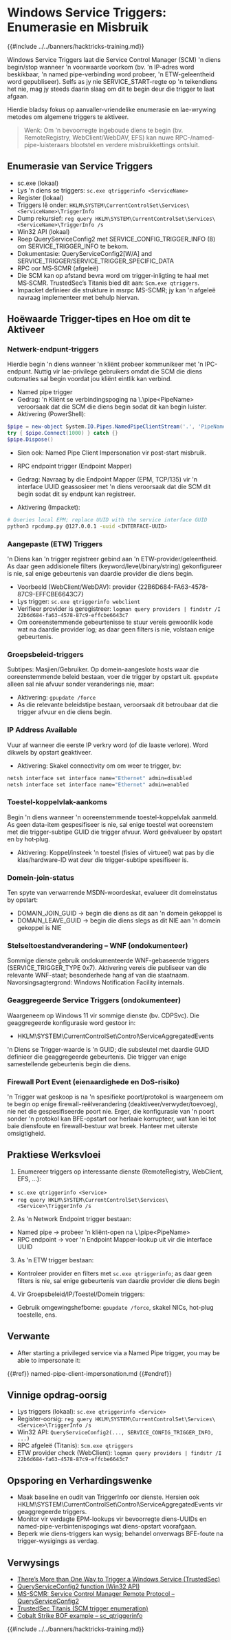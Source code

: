 # Windows Service Triggers: Enumerasie en Misbruik

{{#include ../../banners/hacktricks-training.md}}

Windows Service Triggers laat die Service Control Manager (SCM) 'n diens begin/stop wanneer 'n voorwaarde voorkom (bv. 'n IP-adres word beskikbaar, 'n named pipe-verbinding word probeer, 'n ETW-geleentheid word gepubliseer). Selfs as jy nie SERVICE_START-regte op 'n teikendiens het nie, mag jy steeds daarin slaag om dit te begin deur die trigger te laat afgaan.

Hierdie bladsy fokus op aanvaller-vriendelike enumerasie en lae-wrywing metodes om algemene triggers te aktiveer.

> Wenk: Om 'n bevoorregte ingeboude diens te begin (bv. RemoteRegistry, WebClient/WebDAV, EFS) kan nuwe RPC-/named-pipe-luisteraars blootstel en verdere misbruikkettings ontsluit.

## Enumerasie van Service Triggers

- sc.exe (lokaal)
- Lys 'n diens se triggers: `sc.exe qtriggerinfo <ServiceName>`
- Register (lokaal)
- Triggers lê onder: `HKLM\SYSTEM\CurrentControlSet\Services\<ServiceName>\TriggerInfo`
- Dump rekursief: `reg query HKLM\SYSTEM\CurrentControlSet\Services\<ServiceName>\TriggerInfo /s`
- Win32 API (lokaal)
- Roep QueryServiceConfig2 met SERVICE_CONFIG_TRIGGER_INFO (8) om SERVICE_TRIGGER_INFO te bekom.
- Dokumentasie: QueryServiceConfig2[W/A] and SERVICE_TRIGGER/SERVICE_TRIGGER_SPECIFIC_DATA
- RPC oor MS‑SCMR (afgeleë)
- Die SCM kan op afstand bevra word om trigger-inligting te haal met MS‑SCMR. TrustedSec’s Titanis bied dit aan: `Scm.exe qtriggers`.
- Impacket definieer die strukture in msrpc MS-SCMR; jy kan 'n afgeleë navraag implementeer met behulp hiervan.

## Hoëwaarde Trigger-tipes en Hoe om dit te Aktiveer

### Netwerk-endpunt-triggers

Hierdie begin 'n diens wanneer 'n kliënt probeer kommunikeer met 'n IPC-endpunt. Nuttig vir lae-privilege gebruikers omdat die SCM die diens outomaties sal begin voordat jou kliënt eintlik kan verbind.

- Named pipe trigger
- Gedrag: 'n Kliënt se verbindingspoging na \\.\pipe\<PipeName> veroorsaak dat die SCM die diens begin sodat dit kan begin luister.
- Aktivering (PowerShell):
```powershell
$pipe = new-object System.IO.Pipes.NamedPipeClientStream('.', 'PipeNameFromTrigger', [System.IO.Pipes.PipeDirection]::InOut)
try { $pipe.Connect(1000) } catch {}
$pipe.Dispose()
```
- Sien ook: Named Pipe Client Impersonation vir post-start misbruik.

- RPC endpoint trigger (Endpoint Mapper)
- Gedrag: Navraag by die Endpoint Mapper (EPM, TCP/135) vir 'n interface UUID geassosieer met 'n diens veroorsaak dat die SCM dit begin sodat dit sy endpunt kan registreer.
- Aktivering (Impacket):
```bash
# Queries local EPM; replace UUID with the service interface GUID
python3 rpcdump.py @127.0.0.1 -uuid <INTERFACE-UUID>
```

### Aangepaste (ETW) Triggers

'n Diens kan 'n trigger registreer gebind aan 'n ETW-provider/geleentheid. As daar geen addisionele filters (keyword/level/binary/string) gekonfigureer is nie, sal enige gebeurtenis van daardie provider die diens begin.

- Voorbeeld (WebClient/WebDAV): provider {22B6D684-FA63-4578-87C9-EFFCBE6643C7}
- Lys trigger: `sc.exe qtriggerinfo webclient`
- Verifieer provider is geregistreer: `logman query providers | findstr /I 22b6d684-fa63-4578-87c9-effcbe6643c7`
- Om ooreenstemmende gebeurtenisse te stuur vereis gewoonlik kode wat na daardie provider log; as daar geen filters is nie, volstaan enige gebeurtenis.

### Groepsbeleid-triggers

Subtipes: Masjien/Gebruiker. Op domein-aangeslote hosts waar die ooreenstemmende beleid bestaan, voer die trigger by opstart uit. `gpupdate` alleen sal nie afvuur sonder veranderings nie, maar:

- Aktivering: `gpupdate /force`
- As die relevante beleidstipe bestaan, veroorsaak dit betroubaar dat die trigger afvuur en die diens begin.

### IP Address Available

Vuur af wanneer die eerste IP verkry word (of die laaste verlore). Word dikwels by opstart geaktiveer.

- Aktivering: Skakel connectivity om om weer te trigger, bv:
```cmd
netsh interface set interface name="Ethernet" admin=disabled
netsh interface set interface name="Ethernet" admin=enabled
```

### Toestel-koppelvlak-aankoms

Begin 'n diens wanneer 'n ooreenstemmende toestel-koppelvlak aanmeld. As geen data-item gespesifiseer is nie, sal enige toestel wat ooreenstem met die trigger-subtipe GUID die trigger afvuur. Word geëvalueer by opstart en by hot‑plug.

- Aktivering: Koppel/insteek 'n toestel (fisies of virtueel) wat pas by die klas/hardware-ID wat deur die trigger-subtipe spesifiseer is.

### Domein-join-status

Ten spyte van verwarrende MSDN-woordeskat, evalueer dit domeinstatus by opstart:
- DOMAIN_JOIN_GUID → begin die diens as dit aan 'n domein gekoppel is
- DOMAIN_LEAVE_GUID → begin die diens slegs as dit NIE aan 'n domein gekoppel is NIE

### Stelseltoestandverandering – WNF (ondokumenteer)

Sommige dienste gebruik ondokumenteerde WNF-gebaseerde triggers (SERVICE_TRIGGER_TYPE 0x7). Aktivering vereis die publiseer van die relevante WNF-staat; besonderhede hang af van die staatnaam. Navorsingsagtergrond: Windows Notification Facility internals.

### Geaggregeerde Service Triggers (ondokumenteer)

Waargeneem op Windows 11 vir sommige dienste (bv. CDPSvc). Die geaggregeerde konfigurasie word gestoor in:

- HKLM\SYSTEM\CurrentControlSet\Control\ServiceAggregatedEvents

'n Diens se Trigger-waarde is 'n GUID; die subsleutel met daardie GUID definieer die geaggregeerde gebeurtenis. Die trigger van enige samestellende gebeurtenis begin die diens.

### Firewall Port Event (eienaardighede en DoS-risiko)

'n Trigger wat geskoop is na 'n spesifieke poort/protokol is waargeneem om te begin op enige firewall-reëlverandering (deaktiveer/verwyder/toevoeg), nie net die gespesifiseerde poort nie. Erger, die konfigurasie van 'n poort sonder 'n protokol kan BFE-opstart oor herlaaie korrupteer, wat kan lei tot baie diensfoute en firewall-bestuur wat breek. Hanteer met uiterste omsigtigheid.

## Praktiese Werksvloei

1) Enumereer triggers op interessante dienste (RemoteRegistry, WebClient, EFS, …):
- `sc.exe qtriggerinfo <Service>`
- `reg query HKLM\SYSTEM\CurrentControlSet\Services\<Service>\TriggerInfo /s`

2) As 'n Network Endpoint trigger bestaan:
- Named pipe → probeer 'n kliënt-open na \\.\pipe\<PipeName>
- RPC endpoint → voer 'n Endpoint Mapper-lookup uit vir die interface UUID

3) As 'n ETW trigger bestaan:
- Kontroleer provider en filters met `sc.exe qtriggerinfo`; as daar geen filters is nie, sal enige gebeurtenis van daardie provider die diens begin

4) Vir Groepsbeleid/IP/Toestel/Domein triggers:
- Gebruik omgewingshefbome: `gpupdate /force`, skakel NICs, hot-plug toestelle, ens.

## Verwante

- After starting a privileged service via a Named Pipe trigger, you may be able to impersonate it:

{{#ref}}
named-pipe-client-impersonation.md
{{#endref}}

## Vinnige opdrag-oorsig

- Lys triggers (lokaal): `sc.exe qtriggerinfo <Service>`
- Register-oorsig: `reg query HKLM\SYSTEM\CurrentControlSet\Services\<Service>\TriggerInfo /s`
- Win32 API: `QueryServiceConfig2(..., SERVICE_CONFIG_TRIGGER_INFO, ...)`
- RPC afgeleë (Titanis): `Scm.exe qtriggers`
- ETW provider check (WebClient): `logman query providers | findstr /I 22b6d684-fa63-4578-87c9-effcbe6643c7`

## Opsporing en Verhardingswenke

- Maak baseline en oudit van TriggerInfo oor dienste. Hersien ook HKLM\SYSTEM\CurrentControlSet\Control\ServiceAggregatedEvents vir geaggregeerde triggers.
- Monitor vir verdagte EPM-lookups vir bevoorregte diens-UUIDs en named-pipe-verbintenispogings wat diens-opstart voorafgaan.
- Beperk wie diens-triggers kan wysig; behandel onverwags BFE-foute na trigger-wysigings as verdag.

## Verwysings
- [There’s More than One Way to Trigger a Windows Service (TrustedSec)](https://trustedsec.com/blog/theres-more-than-one-way-to-trigger-a-windows-service)
- [QueryServiceConfig2 function (Win32 API)](https://learn.microsoft.com/en-us/windows/win32/api/winsvc/nf-winsvc-queryserviceconfig2a)
- [MS-SCMR: Service Control Manager Remote Protocol – QueryServiceConfig2](https://learn.microsoft.com/en-us/openspecs/windows_protocols/ms-scmr/705b624a-13de-43cc-b8a2-99573da3635f)
- [TrustedSec Titanis (SCM trigger enumeration)](https://github.com/trustedsec/Titanis)
- [Cobalt Strike BOF example – sc_qtriggerinfo](https://github.com/trustedsec/CS-Situational-Awareness-BOF/blob/5d6f70be2e5023c340dc5f82303449504a9b7786/src/SA/sc_qtriggerinfo/entry.c#L56)

{{#include ../../banners/hacktricks-training.md}}
